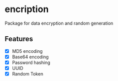 # encription

Package for data encryption and random  generation

## Features
- [x] MD5 encoding
- [x] Base64 encoding
- [x] Password hashing
- [x] UUID
- [x] Random Token
